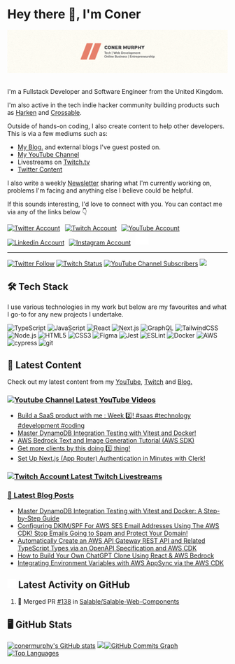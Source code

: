 <!-- Actual Text -->

# Hey there 👋, I'm Coner

<img src="./header.png" title="Header Banner" alt="Header Banner"/>&emsp;

I'm a Fullstack Developer and Software Engineer from the United Kingdom.

I'm also active in the tech indie hacker community building products such as [Harken](https://harken.so) and [Crossable](https://crossable.io).

Outside of hands-on coding, I also create content to help other developers. This is via a few mediums such as:

- <a href="https://conermurphy.com/blog" target="_blank" rel="noopener noreferrer">My Blog.</a> and external blogs I've guest posted on.
- <a href="https://www.youtube.com/channel/UCKbxBnz1xuyGAPMCOZQRdVw" target="_blank" rel="noopener noreferrer">My YouTube Channel</a>
- Livestreams on <a href="https://www.twitch.tv/conermurphy" target="_blank" rel="noopener noreferrer">Twitch.tv</a>
- <a href="https://twitter.com/MrConerMurphy" target="_blank" rel="noopener noreferrer">Twitter Content</a>

I also write a weekly <a href="https://coner-murphy.ck.page/374544b3ae" target="_blank" rel="noopener noreferrer">Newsletter</a> sharing what I'm currently working on, problems I'm facing and anything else I believe could be helpful.

If this sounds interesting, I'd love to connect with you. You can contact me via any of the links below 👇

<a href="https://twitter.com/MrConerMurphy" target="_blank" rel="noopener noreferrer"><img src="https://cdn.worldvectorlogo.com/logos/twitter-6.svg" title="Twitter" alt="Twitter Account" width="40"/></a>
&ensp;<a href="https://www.twitch.tv/conermurphy" target="_blank" rel="noopener noreferrer"><img src="https://cdn.worldvectorlogo.com/logos/twitch-logo-2019.svg" title="Twitch" alt="Twitch Account" width="60"/></a>
&ensp;<a href="https://www.youtube.com/channel/UCKbxBnz1xuyGAPMCOZQRdVw" target="_blank" rel="noopener noreferrer"><img src="https://cdn.worldvectorlogo.com/logos/youtube-icon.svg" title="YouTube" alt="YouTube Account" width="40"/></a>
&ensp;<a href="https://www.linkedin.com/in/conermurphy/" target="_blank" rel="noopener noreferrer"><img src="https://cdn.worldvectorlogo.com/logos/linkedin-icon-2.svg" title="Linkedin" alt="Linkedin Account" width="30"/></a>
&ensp;<a href="https://instagram.com/mrconermurphy/" target="_blank" rel="noopener noreferrer"><img src="https://cdn.worldvectorlogo.com/logos/instagram-5.svg" title="Instagram" alt="Instagram Account" width="30"/></a>
&ensp;<a href="https://github.com/conermurphy" target="_blank" rel="noopener noreferrer"><img src="https://github.com/conermurphy/conermurphy/blob/main/github-logo.png" title="GitHub" alt="GitHub" width="30"/></a>
<br>

---

<a href="https://twitter.com/MrConerMurphy" target="_blank" rel="noopener noreferrer"><img alt="Twitter Follow" src="https://img.shields.io/twitter/follow/MrConerMurphy?label=Twitter&style=for-the-badge&logo=twitter&color=1DA1F2&labelColor=FFFDF5"></a>&nbsp;<a href="https://www.twitch.tv/conermurphy" target="_blank" rel="noopener noreferrer"><img alt="Twitch Status" src="https://img.shields.io/twitch/status/conermurphy?style=for-the-badge&logo=twitch&color=8a43f2&labelColor=FFFDF5"></a>&nbsp;<a href="https://www.youtube.com/channel/UCKbxBnz1xuyGAPMCOZQRdVw" target="_blank" rel="noopener noreferrer"><img alt="YouTube Channel Subscribers" src="https://img.shields.io/youtube/channel/subscribers/UCKbxBnz1xuyGAPMCOZQRdVw?style=for-the-badge&logo=youtube&label=YOUTUBE&labelColor=FFFDF5&logoColor=red&color=red"></a>&nbsp;<a href="https://www.github.com/conermurphy" target="_blank" rel="noreferrer"><img src="https://img.shields.io/github/followers/conermurphy?logo=github&style=for-the-badge&color=black&labelColor=FFFDF5&logoColor=black" /></a>

## 🛠️ Tech Stack

I use various technologies in my work but below are my favourites and what I go-to for any new projects I undertake.

<img alt="TypeScript" src="https://img.shields.io/badge/typescript-%23fca9ae.svg?style=for-the-badge&logo=typescript&logoColor=E6806B&color=FFFDF5"/>&nbsp;<img alt="JavaScript" src="https://img.shields.io/badge/javascript-%23fca9ae.svg?style=for-the-badge&logo=javascript&logoColor=E6806B&color=FFFDF5"/>&nbsp;<img alt="React" src="https://img.shields.io/badge/react-%23fca9ae.svg?style=for-the-badge&logo=react&logoColor=E6806B&color=FFFDF5"/>&nbsp;<img alt="Next.js" src="https://img.shields.io/badge/next.js-%23fca9ae.svg?style=for-the-badge&logo=next.js&logoColor=E6806B&color=FFFDF5"/>&nbsp;<img alt="GraphQL" src="https://img.shields.io/badge/graphql-%23fca9ae.svg?style=for-the-badge&logo=graphql&logoColor=E6806B&color=FFFDF5"/>&nbsp;<img alt="TailwindCSS" src="https://img.shields.io/badge/tailwindcss-%23fca9ae.svg?style=for-the-badge&logo=tailwindcss&logoColor=E6806B&color=FFFDF5"/>&nbsp;<img alt="Node.js" src="https://img.shields.io/badge/node.js-%23fca9ae.svg?style=for-the-badge&logo=node.js&logoColor=E6806B&color=FFFDF5"/>&nbsp;<img alt="HTML5" src="https://img.shields.io/badge/html5-%23fca9ae.svg?style=for-the-badge&logo=html5&logoColor=E6806B&color=FFFDF5"/>&nbsp;<img alt="CSS3" src="https://img.shields.io/badge/css3-%23fca9ae.svg?style=for-the-badge&logo=css3&logoColor=E6806B&color=FFFDF5"/>&nbsp;<img alt="Figma" src="https://img.shields.io/badge/figma-%23fca9ae.svg?style=for-the-badge&logo=figma&logoColor=E6806B&color=FFFDF5"/>&nbsp;<img alt="Jest" src="https://img.shields.io/badge/jest-%23fca9ae.svg?style=for-the-badge&logo=jest&logoColor=E6806B&color=FFFDF5"/>&nbsp;<img alt="ESLint" src="https://img.shields.io/badge/eslint-%23fca9ae.svg?style=for-the-badge&logo=eslint&logoColor=E6806B&color=FFFDF5"/>&nbsp;<img alt="Docker" src="https://img.shields.io/badge/docker-%23fca9ae.svg?style=for-the-badge&logo=docker&logoColor=E6806B&color=FFFDF5"/>&nbsp;<img alt="AWS" src="https://img.shields.io/badge/aws-%23fca9ae.svg?style=for-the-badge&logo=aws&logoColor=E6806B&color=FFFDF5"/>&nbsp;<img alt="cypress" src="https://img.shields.io/badge/cypress-%23fca9ae.svg?style=for-the-badge&logo=cypress&logoColor=E6806B&color=FFFDF5"/>&nbsp;<img alt="git" src="https://img.shields.io/badge/git-%23fca9ae.svg?style=for-the-badge&logo=git&logoColor=E6806B&color=FFFDF5"/>&nbsp;

## 🎨 Latest Content

Check out my latest content from my <a href="https://www.youtube.com/channel/UCKbxBnz1xuyGAPMCOZQRdVw" target="_blank" rel="noopener noreferrer">YouTube</a>, <a href="https://www.twitch.tv/conermurphy" target="_blank" rel="noopener noreferrer">Twitch</a> and <a href="https://conermurphy.com/blog" target="_blank" rel="noopener noreferrer">Blog.</a>

### <a href="https://www.youtube.com/channel/UCKbxBnz1xuyGAPMCOZQRdVw" target="_blank" rel="noopener noreferrer"><img src="https://cdn.worldvectorlogo.com/logos/youtube-icon.svg" title="YouTube Channel" alt="Youtube Channel" width="30"/> Latest YouTube Videos</a>

<!-- YOUTUBE-VIDEOS-LIST:START -->
- [Build a SaaS product with me : Week 2️⃣! #saas #technology #development #coding](https://www.youtube.com/watch?v=xK90PPwyNN4)
- [Master DynamoDB Integration Testing with Vitest and Docker!](https://www.youtube.com/watch?v=beKv00y1b70)
- [AWS Bedrock Text and Image Generation Tutorial &lpar;AWS SDK&rpar;](https://www.youtube.com/watch?v=e1NsGRsBIqc)
- [Get more clients by this doing 1️⃣ thing!](https://www.youtube.com/watch?v=H7eJbTkdLKE)
- [Set Up Next.js &lpar;App Router&rpar; Authentication in Minutes with Clerk!](https://www.youtube.com/watch?v=ShJdlKD6xNc)
<!-- YOUTUBE-VIDEOS-LIST:END -->

### <a href="https://www.twitch.tv/conermurphy" target="_blank" rel="noopener noreferrer"><img src="https://cdn.worldvectorlogo.com/logos/twitch-logo-2019.svg" title="Twitch" alt="Twitch Account" width="50"/> Latest Twitch Livestreams</a>

<!-- TWITCH-VIDEOS-LIST:START -->
<!-- TWITCH-VIDEOS-LIST:END -->

### <a href="https://conermurphy.com/blog" target="_blank" rel="noopener noreferrer">📝 Latest Blog Posts</a>

<!-- BLOG-POST-LIST:START -->
- [Master DynamoDB Integration Testing with Vitest and Docker: A Step-by-Step Guide](https://conermurphy.com/blog/master-dynamodb-integration-testing-vitest-docker-guide)
- [Configuring DKIM/SPF For AWS SES Email Addresses Using The AWS CDK! Stop Emails Going to Spam and Protect Your Domain!](https://conermurphy.com/blog/configuring-dkim-spf-aws-ses-cdk-spam-prevention-email-protection)
- [Automatically Create an AWS API Gateway REST API and Related TypeScript Types via an OpenAPI Specification and AWS CDK](https://conermurphy.com/blog/create-aws-api-gateway-rest-api-typescript-types-via-openapi-aws-cdk)
- [How to Build Your Own ChatGPT Clone Using React &amp; AWS Bedrock](https://conermurphy.com/blog/how-to-build-your-own-chatgpt-clone-using-clerk-aws-bedrock)
- [Integrating Environment Variables with AWS AppSync via the AWS CDK](https://conermurphy.com/blog/aws-asppsync-cdk-environment-variables)
<!-- BLOG-POST-LIST:END -->

## <a href="https://github.com/conermurphy" target="_blank" rel="noopener noreferrer"><img src="https://github.com/conermurphy/conermurphy/blob/main/github-logo.png" title="GitHub Logo" alt="GitHub Logo" width="20"/></a> Latest Activity on GitHub

<!--START_SECTION:activity-->

1. 🎉 Merged PR [#138](https://github.com/Salable/Salable-Web-Components/pull/138) in [Salable/Salable-Web-Components](https://github.com/Salable/Salable-Web-Components)
<!--END_SECTION:activity-->

## 🖥 GitHub Stats

<a href="http://www.github.com/conermurphy"><img src="https://github-readme-stats.vercel.app/api?username=conermurphy&show_icons=true&hide=&count_private=true&title_color=E6806B&text_color=E6806B&icon_color=E6806B&bg_color=FFFDF5&hide_border=true&show_icons=true" alt="conermurphy's GitHub stats" /></a>&nbsp;<a href="http://www.github.com/conermurphy"><img src="https://github-readme-streak-stats.herokuapp.com/?user=conermurphy&stroke=E6806B&background=FFFDF5&ring=E6806B&fire=E6806B&currStreakNum=E6806B&currStreakLabel=E6806B&sideNums=E6806B&sideLabels=E6806B&dates=E6806B&hide_border=true" /></a><a href="http://www.github.com/conermurphy"><img src="https://activity-graph.herokuapp.com/graph?username=conermurphy&bg_color=FFFDF5&color=E6806B&line=E6806B&point=E6806B&area_color=1c1917&area=true&hide_border=true&custom_title=GitHub%20Commits%20Graph" alt="GitHub Commits Graph" /></a><a href="https://github.com/conermurphy" align="left"><img src="https://github-readme-stats.vercel.app/api/top-langs/?username=conermurphy&langs_count=10&title_color=E6806B&text_color=E6806B&icon_color=E6806B&bg_color=FFFDF5&hide_border=true&locale=en&custom_title=Top%20%Languages" alt="Top Languages" /></a>
